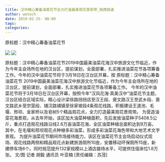 ```yaml
---
title: 汉中精心筹备油菜花节全力打造最美观花景观带_陕西频道
author: wetech
date: 2019-02-25- 08:00
tags: 
categories: 
---
```

原标题：汉中精心筹备油菜花节
<!-- more -->
                
<img align="center" border="0" src="http://p1.ifengimg.com/a/2019_09/8f47f2f2a147232_size97_w400_h242.jpg" />
                
<img align="center" border="0" src="http://p2.ifengimg.com/a/2016/0810/204c433878d5cf9size1_w16_h16.png" />
            
原标题：汉中精心筹备油菜花节2019中国最美油菜花海汉中旅游文化节临近，作为今年主会场所在地的汉台区，提前谋划，全面部署，扎实推进油菜花节各项筹备工作。今年的汉中油菜花节将于3月18日在汉台区开幕，按
原标题：汉中精心筹备油菜花节
2019中国最美油菜花海汉中旅游文化节临近，作为今年主会场所在地的汉台区，提前谋划，全面部署，扎实推进油菜花节各项筹备工作。
今年的汉中油菜花节将于3月18日在汉台区开幕，按照今年“汉风花海·真美汉中”油菜花节主题，汉台区结合区域实际，精心设计梁徐路拐拐店至汉王段、褒文路汉王至武乡段、褒文路武乡至宗营段、铺汉路铺镇至徐家坡段4条观花线路，积极建设王道池、毛堰、邢坝、金家桥以及皂树5个精品观花点，全力打造最美观花景观带。
为营造油菜花海景观，从去年开始，该区加大油菜种植面积，先后发放油菜种子5408.5公斤，重点打造观花线路沿线2.6万亩油菜花海，全区油菜种植总面积达到9万亩。其中，在毛堰和邢坝观花点种植多彩油菜，形成多彩油菜花海色带和大地艺术文字景观。
为提升油菜花节期间市场接待能力，该区在油菜花节主会场启动仪式现场、观花线路两侧和精品观花点新建旅游厕所10座，安置移动环保厕所15座，新建停车场6个。同时规范提升132家规模以上酒店接待水平，可提供住宿床位1.8万张。 文/图 记者 胡毅 通讯员 叶亚楠
[责任编辑：苏茂]
            
